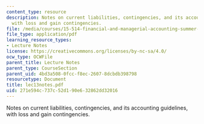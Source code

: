 ```yaml
---
content_type: resource
description: Notes on current liabilities, contingencies, and its accounting guidelines,
  with loss and gain contingencies.
file: /media/courses/15-514-financial-and-managerial-accounting-summer-2003/271e594c737c52d190e632862dd32016_lec13notes.pdf
file_type: application/pdf
learning_resource_types:
- Lecture Notes
license: https://creativecommons.org/licenses/by-nc-sa/4.0/
ocw_type: OCWFile
parent_title: Lecture Notes
parent_type: CourseSection
parent_uid: 4bd3a508-0fcc-f8ec-2607-8dcbdb398798
resourcetype: Document
title: lec13notes.pdf
uid: 271e594c-737c-52d1-90e6-32862dd32016
---
```

Notes on current liabilities, contingencies, and its accounting guidelines, with loss and gain contingencies.